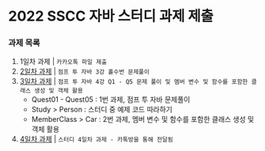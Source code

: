 # 2022 SSCC 자바 스터디 과제 제출


### 과제 목록
 1. 1일차 과제 | `카카오톡 파일 제출`
 1. [2일차 과제](https://github.com/dlams/JavaMentoring/tree/main/day02) | `점프 투 자바 3강 홀수번 문제풀이`
 3. [3일차 과제](https://github.com/dlams/JavaMentoring/tree/main/day03) | `점프 투 자바 4강 Q1 - Q5 문제 풀이 및 멤버 변수 및 함수를 포함한 클래스 생성 및 객체 활용`
    - Quest01 - Quest05 : 1번 과제, 점프 투 자바 문제풀이
    - Study > Person : 스터디 중 예제 코드 따라하기
    - MemberClass > Car : 2번 과제, 멤버 변수 및 함수를 포함한 클래스 생성 및 객체 활용
 4. [4일차 과제](https://github.com/dlams/JavaMentoring/tree/main/day04) | `스터디 4일차 과제 - 카톡방을 통해 전달됨` 
